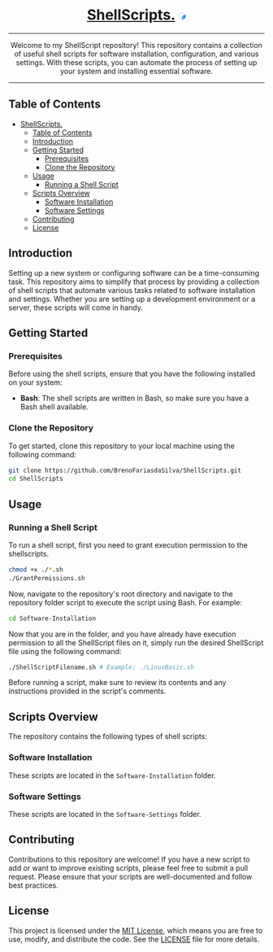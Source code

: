 <div align="center">
  
# [ShellScripts.](https://github.com/BrenoFariasdaSilva/ShellScripts) <img src="https://github.com/BrenoFariasdaSilva/ShellScripts/blob/main/.assets/Bash.svg"  width="3%" height="3%">

</div>

<div align="center">
  
---

Welcome to my ShellScript repository! This repository contains a collection of useful shell scripts for software installation, configuration, and various settings. With these scripts, you can automate the process of setting up your system and installing essential software.

---

</div>

## Table of Contents

- [ShellScripts. ](#shellscripts-)
  - [Table of Contents](#table-of-contents)
  - [Introduction](#introduction)
  - [Getting Started](#getting-started)
    - [Prerequisites](#prerequisites)
    - [Clone the Repository](#clone-the-repository)
  - [Usage](#usage)
    - [Running a Shell Script](#running-a-shell-script)
  - [Scripts Overview](#scripts-overview)
    - [Software Installation](#software-installation)
    - [Software Settings](#software-settings)
  - [Contributing](#contributing)
  - [License](#license)

## Introduction

Setting up a new system or configuring software can be a time-consuming task. This repository aims to simplify that process by providing a collection of shell scripts that automate various tasks related to software installation and settings. Whether you are setting up a development environment or a server, these scripts will come in handy.

## Getting Started

### Prerequisites

Before using the shell scripts, ensure that you have the following installed on your system:

- **Bash**: The shell scripts are written in Bash, so make sure you have a Bash shell available.

### Clone the Repository

To get started, clone this repository to your local machine using the following command:

```bash
git clone https://github.com/BrenoFariasdaSilva/ShellScripts.git
cd ShellScripts
```  

## Usage

### Running a Shell Script

To run a shell script, first you need to grant execution permission to the shellscripts.
```bash
chmod +x ./*.sh
./GrantPermissions.sh
```

Now, navigate to the repository's root directory and navigate to the repository folder script to execute the script using Bash. For example:

```bash
cd Software-Installation
```

Now that you are in the folder, and you have already have execution permission to all the ShellScript files on it, simply run the desired ShellScript file using the following command:
```bash
./ShellScriptFilename.sh # Example: ./LinuxBasic.sh
```
Before running a script, make sure to review its contents and any instructions provided in the script's comments.

## Scripts Overview

The repository contains the following types of shell scripts:

### Software Installation
These scripts are located in the `Software-Installation` folder.

### Software Settings
These scripts are located in the `Software-Settings` folder.

## Contributing

Contributions to this repository are welcome! If you have a new script to add or want to improve existing scripts, please feel free to submit a pull request. Please ensure that your scripts are well-documented and follow best practices.

## License

This project is licensed under the [MIT License](LICENSE), which means you are free to use, modify, and distribute the code. See the [LICENSE](LICENSE) file for more details.
